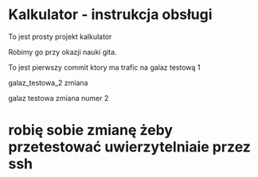 # Kalkulator - instrukcja obsługi

To jest prosty projekt kalkulator

Robimy go przy okazji nauki gita.

To jest pierwszy commit ktory ma trafic na galaz testową 1

galaz_testowa_2 zmiana

galaz testowa zmiana numer 2

# robię sobie zmianę żeby przetestować uwierzytelniaie przez ssh